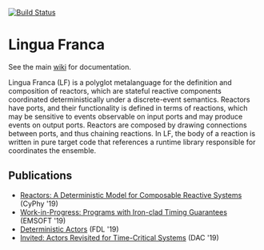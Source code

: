 [![Build Status](https://travis-ci.com/icyphy/lingua-franca.svg?branch=master)](https://travis-ci.com/icyphy/lingua-franca)

# Lingua Franca

See the main [wiki](https://github.com/icyphy/lingua-franca/wiki) for documentation.

Lingua Franca (LF) is a polyglot metalanguage for the definition and composition of reactors, which are stateful reactive components coordinated deterministically under a discrete-event semantics. Reactors have ports, and their functionality is defined in terms of reactions, which may be sensitive to events observable on input ports and may produce events on output ports. Reactors are composed by drawing connections between ports, and thus chaining reactions. In LF, the body of a reaction is written in pure target code that references a runtime library responsible for coordinates the ensemble.

## Publications
- [Reactors: A Deterministic Model for
Composable Reactive Systems](https://people.eecs.berkeley.edu/~marten/pdf/Lohstroh_etAl_CyPhy19.pdf) (CyPhy '19)
- [Work-in-Progress: Programs with Iron-clad Timing Guarantees](http://delivery.acm.org/10.1145/3360000/3351553/a1-lohstroh.pdf?ip=173.195.77.221&id=3351553&acc=OA&key=4D4702B0C3E38B35%2E4D4702B0C3E38B35%2E4D4702B0C3E38B35%2E921106E2838EC03D&__acm__=1575407821_5e0a3e321d04891b082e358b881d5bbf) (EMSOFT '19)
- [Deterministic Actors](https://ptolemy.berkeley.edu/publications/papers/19/Lohstroh_Lee_DeterministicActors_FDL_2019.pdf) (FDL '19)
- [Invited: Actors Revisited for Time-Critical Systems](https://ptolemy.berkeley.edu/publications/papers/19/LohstrohEtAl_Reactors_DAC_2019.pdf) (DAC '19)

